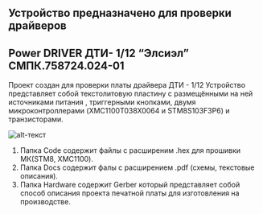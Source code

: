 
## Устройство предназначено для проверки драйверов 
Power DRIVER ДТИ- 1/12 “Элсиэл” СМПК.758724.024-01
--------------------------------------------------
Проект создан для проверки платы драйвера ДТИ - 1/12
Устройство представляет собой текстолитовую пластину с размещёнными на ней источниками питания ,
триггерными кнопками, двумя микроконтроллерами (XMC1100T038X0064 и STM8S103F3P6) и транзисторами.

![alt-текст](https://github.com/PivnevNikolay/PTK_2M2_V_DTI_1_12/blob/master/foto/001.jpg "bot")


1. Папка Code содержит файлы с расширеним .hex для прошивки МК(STM8, XMC1100).
2. Папка Docs содержит фалы с расширением .pdf (схемы, текстовые описания).
3. Папка Hardware содержит Gerber который представляет собой способ описания проекта печатной платы для изготовления на производстве.
